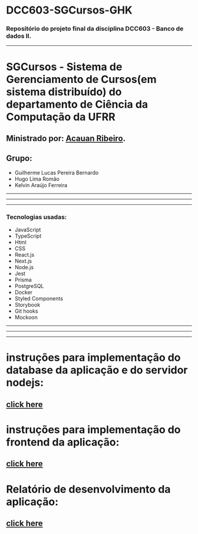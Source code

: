 # DCC603-SGCursos-GHK

### Repositório do projeto final da disciplina DCC603 - Banco de dados II.

---

# SGCursos - Sistema de Gerenciamento de Cursos(em sistema distribuído) do departamento de Ciência da Computação da UFRR

## Ministrado por: [Acauan Ribeiro](https://github.com/acauanrr).

## Grupo:

-   Guilherme Lucas Pereira Bernardo
-   Hugo Lima Romão
-   Kelvin Araújo Ferreira

---

---

---

### Tecnologias usadas:

-   JavaScript
-   TypeScript
-   Html
-   CSS
-   React.js
-   Next.js
-   Node.js
-   Jest
-   Prisma
-   PostgreSQL
-   Docker
-   Styled Components
-   Storybook
-   Git hooks
-   Mockoon

---

---

---

# instruções para implementação do database da aplicação e do servidor nodejs:

## [click here](./backend/README.md)

# instruções para implementação do frontend da aplicação:

## [click here](./frontend/README.md)

# Relatório de desenvolvimento da aplicação:

## [click here]()
